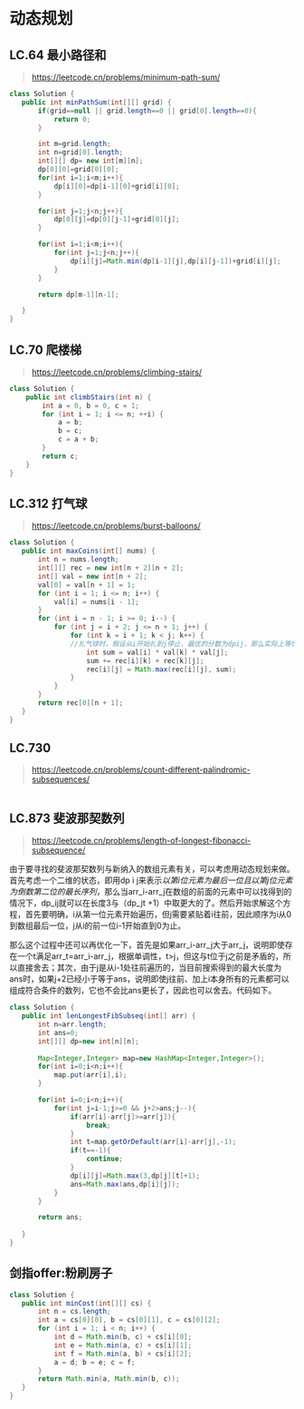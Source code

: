 # 动态规划

## LC.64 最小路径和
> https://leetcode.cn/problems/minimum-path-sum/
 ```java
class Solution {
    public int minPathSum(int[][] grid) {
        if(grid==null || grid.length==0 || grid[0].length==0){
            return 0;
        }

        int m=grid.length;
        int n=grid[0].length;
        int[][] dp= new int[m][n];
        dp[0][0]=grid[0][0];
        for(int i=1;i<m;i++){
            dp[i][0]=dp[i-1][0]+grid[i][0];
        }

        for(int j=1;j<n;j++){
            dp[0][j]=dp[0][j-1]+grid[0][j];
        }

        for(int i=1;i<m;i++){
            for(int j=1;j<n;j++){
                dp[i][j]=Math.min(dp[i-1][j],dp[i][j-1])+grid[i][j];
            }
        }

        return dp[m-1][n-1];

    }
}
```

## LC.70 爬楼梯
> https://leetcode.cn/problems/climbing-stairs/
```java
class Solution {
    public int climbStairs(int n) {
        int a = 0, b = 0, c = 1;
        for (int i = 1; i <= n; ++i) {
            a = b; 
            b = c; 
            c = a + b;
        }
        return c;
    }
}
```

## LC.312 打气球
> https://leetcode.cn/problems/burst-balloons/
 ```java
class Solution {
    public int maxCoins(int[] nums) {
        int n = nums.length;
        int[][] rec = new int[n + 2][n + 2];
        int[] val = new int[n + 2];
        val[0] = val[n + 1] = 1;
        for (int i = 1; i <= n; i++) {
            val[i] = nums[i - 1];
        }
        for (int i = n - 1; i >= 0; i--) {
            for (int j = i + 2; j <= n + 1; j++) {
                for (int k = i + 1; k < j; k++) {
                //扎气球时，假设从i开始扎到j停止，最优的分数为dpij，那么实际上等价于在中间选择一个最优的k(k在i和j之间)，使得最后扎k然后再扎剩余的有最多的分数。于是，就有如下的求法，即dpij=最后扎了ijk的分数+在ik之间的分数+jk之间的分数
                    int sum = val[i] * val[k] * val[j];
                    sum += rec[i][k] + rec[k][j];
                    rec[i][j] = Math.max(rec[i][j], sum);
                }
            }
        }
        return rec[0][n + 1];
    }
}
```

## LC.730
> https://leetcode.cn/problems/count-different-palindromic-subsequences/
```java

```

## LC.873 斐波那契数列
> https://leetcode.cn/problems/length-of-longest-fibonacci-subsequence/

由于要寻找的斐波那契数列与新纳入的数组元素有关，可以考虑用动态规划来做。首先考虑一个二维的状态，即用dp i j来表示*以第i位元素为最后一位且以第j位元素为倒数第二位的最长序列*，那么当arr_i-arr_j在数组的前面的元素中可以找得到的情况下，dp_ij就可以在长度3与（dp_jt +1）中取更大的了。然后开始求解这个方程，首先要明确，i从第一位元素开始遍历，但j需要紧贴着i往前，因此顺序为i从0到数组最后一位，j从i的前一位i-1开始直到0为止。

那么这个过程中还可以再优化一下，首先是如果arr_i-arr_j大于arr_j，说明即使存在一个t满足arr_t=arr_i-arr_j，根据单调性，t>j，但这与t位于j之前是矛盾的，所以直接舍去；其次，由于j是从i-1处往前遍历的，当目前搜索得到的最大长度为ans时，如果j+2已经小于等于ans，说明即使j往前、加上i本身所有的元素都可以组成符合条件的数列，它也不会比ans更长了，因此也可以舍去。代码如下。

 ```java
class Solution {
    public int lenLongestFibSubseq(int[] arr) {
        int n=arr.length;
        int ans=0;
        int[][] dp=new int[n][n];
        
        Map<Integer,Integer> map=new HashMap<Integer,Integer>();
        for(int i=0;i<n;i++){
            map.put(arr[i],i);
        }

        for(int i=0;i<n;i++){
            for(int j=i-1;j>=0 && j+2>ans;j--){
                if(arr[i]-arr[j]>=arr[j]){
                    break;
                }
                int t=map.getOrDefault(arr[i]-arr[j],-1);
                if(t==-1){
                    continue;
                }
                dp[i][j]=Math.max(3,dp[j][t]+1);
                ans=Math.max(ans,dp[i][j]);
            }
        }

        return ans;
        
    }
}
```



## 剑指offer:粉刷房子
 ```java
 class Solution {
    public int minCost(int[][] cs) {
        int n = cs.length;
        int a = cs[0][0], b = cs[0][1], c = cs[0][2];
        for (int i = 1; i < n; i++) {
            int d = Math.min(b, c) + cs[i][0];
            int e = Math.min(a, c) + cs[i][1];
            int f = Math.min(a, b) + cs[i][2];
            a = d; b = e; c = f;
        }
        return Math.min(a, Math.min(b, c));
    }
}
```

